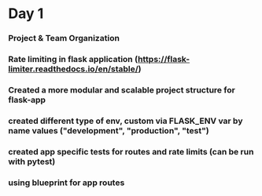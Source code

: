 # Day 1

### Project & Team Organization

### Rate limiting in flask application (https://flask-limiter.readthedocs.io/en/stable/)

### Created a more modular and scalable project structure for flask-app

### created different type of env, custom via FLASK_ENV var by name values ("development", "production", "test")

### created app specific tests for routes and rate limits (can be run with pytest)

### using blueprint for app routes